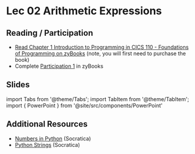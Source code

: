 # Lec 02 Arithmetic Expressions

## Reading / Participation

- [Read Chapter 1 Introduction to Programming in CICS 110 - Foundations of Programming on zyBooks](https://learn.zybooks.com/) (note, you will first need to purchase the book)
- Complete [Participation 1](/main/assignments/#participation) in zyBooks

## Slides

import Tabs from '@theme/Tabs';
import TabItem from '@theme/TabItem';
import { PowerPoint } from '@site/src/components/PowerPoint'

<Tabs>
  <TabItem value="Section 2, 3, 4, 5" label="Section 2, 3, 4, 5" default>
    <PowerPoint lec_src={require('./Lecture_2.pptx').default}/>
  </TabItem>
  <TabItem value="Section 1, 6" label="Section 1, 6">
    <PowerPoint lec_src={require('./Lecture_2_Cole.pptx').default}/>
  </TabItem>
</Tabs>

## Additional Resources

- [Numbers in Python](https://youtu.be/_87ASgggEg0) (Socratica)
- [Python Strings](https://youtu.be/iAzShkKzpJo) (Socratica)

